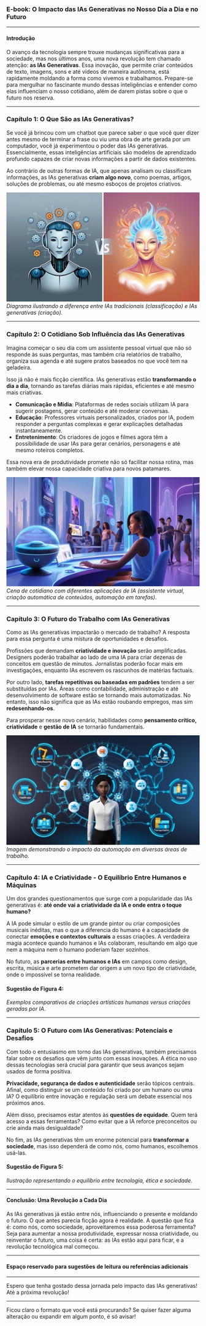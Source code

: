 ### **E-book: O Impacto das IAs Generativas no Nosso Dia a Dia e no Futuro**

---

#### **Introdução**

O avanço da tecnologia sempre trouxe mudanças significativas para a sociedade, mas nos últimos anos, uma nova revolução tem chamado atenção: **as IAs Generativas**. Essa inovação, que permite criar conteúdos de texto, imagens, sons e até vídeos de maneira autônoma, está rapidamente moldando a forma como vivemos e trabalhamos. Prepare-se para mergulhar no fascinante mundo dessas inteligências e entender como elas influenciam o nosso cotidiano, além de darem pistas sobre o que o futuro nos reserva.

---

### **Capítulo 1: O Que São as IAs Generativas?**

Se você já brincou com um chatbot que parece saber o que você quer dizer antes mesmo de terminar a frase ou viu uma obra de arte gerada por um computador, você já experimentou o poder das IAs generativas. Essencialmente, essas inteligências artificiais são modelos de aprendizado profundo capazes de criar novas informações a partir de dados existentes. 

Ao contrário de outras formas de IA, que apenas analisam ou classificam informações, as IAs generativas **criam algo novo**, como poemas, artigos, soluções de problemas, ou até mesmo esboços de projetos criativos.

![Image](AI-AIGen.jpg)
*Diagrama ilustrando a diferença entre IAs tradicionais (classificação) e IAs generativas (criação).*

---

### **Capítulo 2: O Cotidiano Sob Influência das IAs Generativas**

Imagina começar o seu dia com um assistente pessoal virtual que não só responde às suas perguntas, mas também cria relatórios de trabalho, organiza sua agenda e até sugere pratos baseados no que você tem na geladeira. 

Isso já não é mais ficção científica. IAs generativas estão **transformando o dia a dia**, tornando as tarefas diárias mais rápidas, eficientes e até mesmo mais criativas.

- **Comunicação e Mídia**: Plataformas de redes sociais utilizam IA para sugerir postagens, gerar conteúdo e até moderar conversas.
- **Educação**: Professores virtuais personalizados, criados por IA, podem responder a perguntas complexas e gerar explicações detalhadas instantaneamente.
- **Entretenimento**: Os criadores de jogos e filmes agora têm a possibilidade de usar IAs para gerar cenários, personagens e até mesmo roteiros completos.
  
Essa nova era de produtividade promete não só facilitar nossa rotina, mas também elevar nossa capacidade criativa para novos patamares.

![Image](FuturisticAI.jpg)
*Cena de cotidiano com diferentes aplicações de IA (assistente virtual, criação automática de conteúdos, automação em tarefas).* 

---

### **Capítulo 3: O Futuro do Trabalho com IAs Generativas**

Como as IAs generativas impactarão o mercado de trabalho? A resposta para essa pergunta é uma mistura de oportunidades e desafios.

Profissões que demandam **criatividade e inovação** serão amplificadas. Designers poderão trabalhar ao lado de uma IA para criar dezenas de conceitos em questão de minutos. Jornalistas poderão focar mais em investigações, enquanto IAs escrevem os rascunhos de matérias factuais.

Por outro lado, **tarefas repetitivas ou baseadas em padrões** tendem a ser substituídas por IAs. Áreas como contabilidade, administração e até desenvolvimento de software estão se tornando mais automatizadas. No entanto, isso não significa que as IAs estão roubando empregos, mas sim **redesenhando-os**.

Para prosperar nesse novo cenário, habilidades como **pensamento crítico, criatividade** e **gestão de IA** se tornarão fundamentais.

![Image](AIsinergy.jpg)
*Imagem demonstrando o impacto da automação em diversas áreas de trabalho.*

---

### **Capítulo 4: IA e Criatividade - O Equilíbrio Entre Humanos e Máquinas**

Um dos grandes questionamentos que surge com a popularidade das IAs generativas é: **até onde vai a criatividade da IA e onde entra o toque humano?**

A IA pode simular o estilo de um grande pintor ou criar composições musicais inéditas, mas o que a diferencia do humano é a capacidade de conectar **emoções e contextos culturais** a essas criações. A verdadeira magia acontece quando humanos e IAs colaboram, resultando em algo que nem a máquina nem o humano poderiam fazer sozinhos.

No futuro, as **parcerias entre humanos e IAs** em campos como design, escrita, música e arte prometem dar origem a um novo tipo de criatividade, onde o impossível se torna realidade.

#### **Sugestão de Figura 4:**
*Exemplos comparativos de criações artísticas humanas versus criações geradas por IA.*

---

### **Capítulo 5: O Futuro com IAs Generativas: Potenciais e Desafios**

Com todo o entusiasmo em torno das IAs generativas, também precisamos falar sobre os desafios que vêm junto com essas inovações. A ética no uso dessas tecnologias será crucial para garantir que seus avanços sejam usados de forma positiva.

**Privacidade, segurança de dados e autenticidade** serão tópicos centrais. Afinal, como distinguir se um conteúdo foi criado por um humano ou uma IA? O equilíbrio entre inovação e regulação será um debate essencial nos próximos anos.

Além disso, precisamos estar atentos às **questões de equidade**. Quem terá acesso a essas ferramentas? Como evitar que a IA reforce preconceitos ou crie ainda mais desigualdade? 

No fim, as IAs generativas têm um enorme potencial para **transformar a sociedade**, mas isso dependerá de como nós, como humanos, escolhemos usá-las.

#### **Sugestão de Figura 5:**
*Ilustração representando o equilíbrio entre tecnologia, ética e sociedade.*

---

#### **Conclusão: Uma Revolução a Cada Dia**

As IAs generativas já estão entre nós, influenciando o presente e moldando o futuro. O que antes parecia ficção agora é realidade. A questão que fica é: como nós, como sociedade, aproveitaremos essa poderosa ferramenta? Seja para aumentar a nossa produtividade, expressar nossa criatividade, ou reinventar o futuro, uma coisa é certa: as IAs estão aqui para ficar, e a revolução tecnológica mal começou.

---

#### **Espaço reservado para sugestões de leitura ou referências adicionais**

---

Espero que tenha gostado dessa jornada pelo impacto das IAs generativas! Até a próxima revolução!

---

Ficou claro o formato que você está procurando? Se quiser fazer alguma alteração ou expandir em algum ponto, é só avisar!
